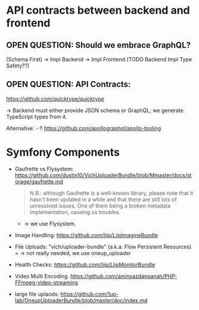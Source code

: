 # API contracts between backend and frontend

## OPEN QUESTION: Should we embrace GraphQL?

(Schema First) -> Impl Backend -> Impl Frontend (TODO Backend Impl Type Safety??)

## OPEN QUESTION: API Contracts:

https://github.com/quicktype/quicktype

-> Backend must either provide JSON schema or GraphQL; we generate TypeScript types from it.

Alternative:
    - !! https://github.com/apollographql/apollo-tooling

# Symfony Components

- Gaufrette vs Flysystem:
    https://github.com/dustin10/VichUploaderBundle/blob/Mmaster/docs/storage/gaufrette.md

    > N.B.: although Gaufrette is a well-known library, please note that it hasn't been updated in a while and that there are still lots of unresolved issues. One of them being a broken metadata implementation, causing us troubles.

    - -> we use Flysystem.

- Image Handling: https://github.com/liip/LiipImagineBundle

- File Uploads: "vich/uploader-bundle"
    (a.k.a. Flow Persistent Resources)
    = -> not really needed, we use oneup_uploader

- Health Checks: https://github.com/liip/LiipMonitorBundle

- Video Multi Encoding. https://github.com/aminyazdanpanah/PHP-FFmpeg-video-streaming

- large file uplaods: https://github.com/1up-lab/OneupUploaderBundle/blob/master/doc/index.md

